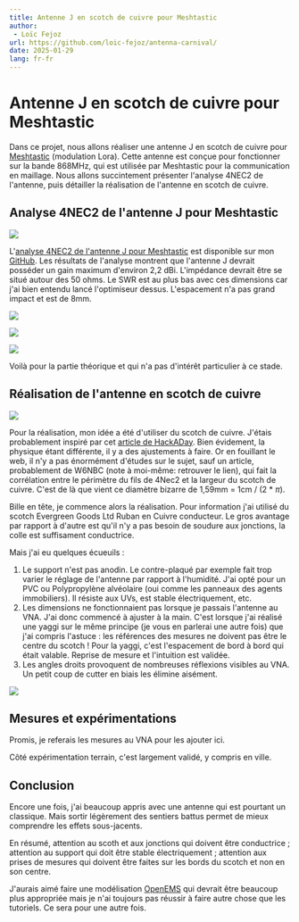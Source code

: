 ```yaml
---
title: Antenne J en scotch de cuivre pour Meshtastic
author:
 - Loïc Fejoz
url: https://github.com/loic-fejoz/antenna-carnival/
date: 2025-01-29
lang: fr-fr
---
```

# Antenne J en scotch de cuivre pour Meshtastic

Dans ce projet, nous allons réaliser une antenne J en scotch de cuivre pour [Meshtastic](https://www.meshtastic.org/) (modulation Lora). Cette antenne est conçue pour fonctionner sur la bande 868MHz, qui est utilisée par Meshtastic pour la communication en maillage. Nous allons succintement présenter l'analyse 4NEC2 de l'antenne, puis détailler la réalisation de l'antenne en scotch de cuivre.

## Analyse 4NEC2 de l'antenne J pour Meshtastic

![](j-antenna-wire.png)

L'[analyse 4NEC2 de l'antenne J pour Meshtastic](j_868.nec) est disponible sur mon [GitHub](https://github.com/loic-fejoz/antenna-carnival/j-meshtastic-868). Les résultats de l'analyse montrent que l'antenne J devrait posséder un gain maximum d'environ 2,2 dBi. L'impédance devrait être se situé autour des 50 ohms. Le SWR est au plus bas avec ces dimensions car j'ai bien entendu lancé l'optimiseur dessus. L'espacement n'a pas grand impact et est de 8mm.

![](./j-meshtastic-antenna-far-field.png)

![](./j-meshtatic-antenna-swr-4nec2.png)

![](./j-meshtatic-antenna-impedance-4nec2.png)

Voilà pour la partie théorique et qui n'a pas d'intérêt particulier à ce stade.
 
## Réalisation de l'antenne en scotch de cuivre

![](20240907_154013.jpg)

Pour la réalisation, mon idée a été d'utiliser du scotch de cuivre. J'étais probablement inspiré par cet [article de HackADay](https://hackaday.com/2023/10/13/this-packable-ham-radio-antenna-is-made-from-nothing-but-tape/). Bien évidement, la physique étant différente, il y a des ajustements à faire. Or en fouillant le web, il n'y a pas énormément d'études sur le sujet, sauf un article, probablement de W6NBC (note à moi-même: retrouver le lien), qui fait la corrélation entre le périmètre du fils de 4Nec2 et la largeur du scotch de cuivre. C'est de là que vient ce diamètre bizarre de 1,59mm = 1cm / (2 * $\pi$).

Bille en tête, je commence alors la réalisation. Pour information j'ai utilisé du scotch Evergreen Goods Ltd Ruban en Cuivre conducteur. Le gros avantage par rapport à d'autre est qu'il n'y a pas besoin de soudure aux jonctions, la colle est suffisament conductrice.

Mais j'ai eu quelques écueuils :

1. Le support n'est pas anodin. Le contre-plaqué par exemple fait trop varier le réglage de l'antenne par rapport à l'humidité. J'ai opté pour un PVC ou Polypropylène alvéolaire (oui comme les panneaux des agents immobiliers). Il résiste aux UVs, est stable électriquement, etc.
2. Les dimensions ne fonctionnaient pas lorsque je passais l'antenne au VNA. J'ai donc commencé à ajuster à la main. C'est lorsque j'ai réalisé une yaggi sur le même principe (je vous en parlerai une autre fois) que j'ai compris l'astuce : les références des mesures ne doivent pas être le centre du scotch&nbsp;! Pour la yaggi, c'est l'espacement de bord à bord qui était valable. Reprise de mesure et l'intuition est validée.
3. Les angles droits provoquent de nombreuses réflexions visibles au VNA. Un petit coup de cutter en biais les élimine aisément.

![](j-antenna-scotch.png)

## Mesures et expérimentations

Promis, je referais les mesures au VNA pour les ajouter ici.

Côté expérimentation terrain, c'est largement validé, y compris en ville.

## Conclusion

Encore une fois, j'ai beaucoup appris avec une antenne qui est pourtant un classique. Mais sortir légèrement des sentiers battus permet de mieux comprendre les effets sous-jacents.

En résumé, attention au scoth et aux jonctions qui doivent être conductrice ; attention au support qui doit être stable électriquement ; attention aux prises de mesures qui doivent être faites sur les bords du scotch et non en son centre.

J'aurais aimé faire une modélisation [OpenEMS](https://www.openems.de/) qui devrait être beaucoup plus appropriée mais je n'ai toujours pas réussir à faire autre chose que les tutoriels. Ce sera pour une autre fois.
